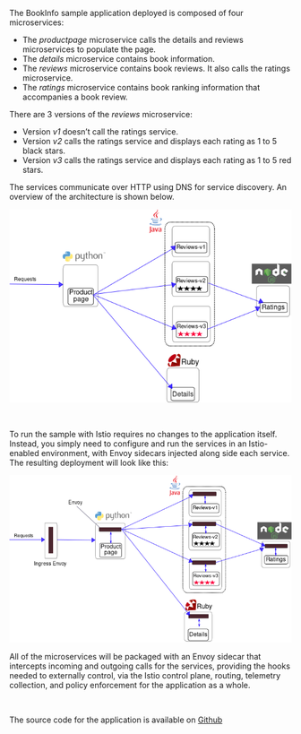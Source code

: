 The BookInfo sample application deployed is composed of four microservices:

* The _productpage_ microservice calls the details and reviews microservices to populate the page.
* The _details_ microservice contains book information.
* The _reviews_ microservice contains book reviews. It also calls the ratings microservice.
* The _ratings_ microservice contains book ranking information that accompanies a book review.

There are 3 versions of the _reviews_ microservice:

* Version _v1_ doesn’t call the ratings service.
* Version _v2_ calls the ratings service and displays each rating as 1 to 5 black stars.
* Version _v3_ calls the ratings service and displays each rating as 1 to 5 red stars.

The services communicate over HTTP using DNS for service discovery. An overview of the architecture is shown below.

![BookInfo Architecture](./assets/bookinfo-noistio.png)


<br>

To run the sample with Istio requires no changes to the application itself. Instead, you simply need to configure and run the services in an Istio-enabled environment, with Envoy sidecars injected along side each service. The resulting deployment will look like this:

![BookInfo Architecture with Istio](./assets/bookinfo-withistio.png)

All of the microservices will be packaged with an Envoy sidecar that intercepts incoming and outgoing calls for the services, providing the hooks needed to externally control, via the Istio control plane, routing, telemetry collection, and policy enforcement for the application as a whole.

<br>

The source code for the application is available on [Github](https://github.com/istio/istio/tree/master/samples/bookinfo)
